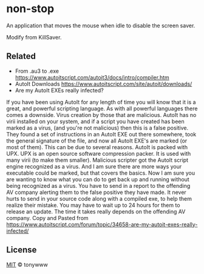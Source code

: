 # non-stop
An application that moves the mouse when idle to disable the screen saver.

Modify from KillSaver.

## Related
- From .au3 to .exe
https://www.autoitscript.com/autoit3/docs/intro/compiler.htm
- AutoIt Downloads
https://www.autoitscript.com/site/autoit/downloads/
- Are my AutoIt EXEs really infected?

If you have been using AutoIt for any length of time you will know that it is a great, and powerful scripting language. As with all powerful languages there comes a downside. Virus creation by those that are malicious.
AutoIt has no virii installed on your system, and if a script you have created has been marked as a virus, (and you're not malicious) then this is a false positive. They found a set of instructions in an AutoIt EXE out there somewhere, took the general signature of the file, and now all AutoIt EXE's are marked (or most of them). This can be due to several reasons.
AutoIt is packed with UPX. UPX is an open source software compression packer. It is used with many virii (to make them smaller).
Malicious scripter got the AutoIt script engine recognized as a virus.
And I am sure there are more ways your executable could be marked, but that covers the basics.
Now I am sure you are wanting to know what you can do to get back up and running without being recognized as a virus. You have to send in a report to the offending AV company alerting them to the false positive they have made. It never hurts to send in your source code along with a compiled exe, to help them realize their mistake.
You may have to wait up to 24 hours for them to release an update. The time it takes really depends on the offending AV company.
Copy and Pasted from https://www.autoitscript.com/forum/topic/34658-are-my-autoit-exes-really-infected/

## License
[MIT](LICENSE.txt) © tonywww
